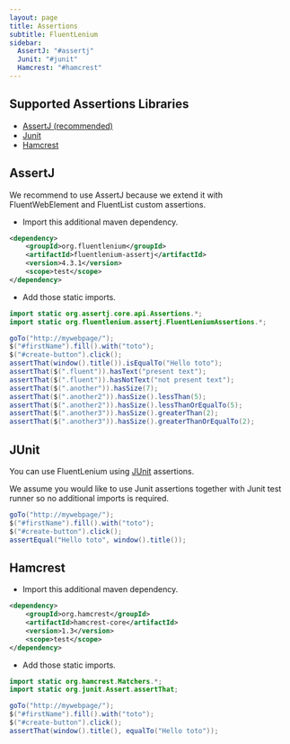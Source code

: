 ```yaml
---
layout: page
title: Assertions
subtitle: FluentLenium
sidebar:
  AssertJ: "#assertj"
  Junit: "#junit"
  Hamcrest: "#hamcrest"
---
```


## Supported Assertions Libraries
- [AssertJ (recommended)](#assertj)
- [Junit](#junit)
- [Hamcrest](#hamcrest)

## AssertJ

We recommend to use AssertJ because we extend it with FluentWebElement and FluentList custom assertions.

- Import this additional maven dependency.

```xml
<dependency>
    <groupId>org.fluentlenium</groupId>
    <artifactId>fluentlenium-assertj</artifactId>
    <version>4.3.1</version>
    <scope>test</scope>
</dependency>
```

- Add those static imports.

```java
import static org.assertj.core.api.Assertions.*;
import static org.fluentlenium.assertj.FluentLeniumAssertions.*;
```

```java
goTo("http://mywebpage/");
$("#firstName").fill().with("toto");
$("#create-button").click();
assertThat(window().title()).isEqualTo("Hello toto");
assertThat($(".fluent")).hasText("present text");
assertThat($(".fluent")).hasNotText("not present text");
assertThat($(".another")).hasSize(7);
assertThat($(".another2")).hasSize().lessThan(5);
assertThat($(".another2")).hasSize().lessThanOrEqualTo(5);
assertThat($(".another3")).hasSize().greaterThan(2);
assertThat($(".another3")).hasSize().greaterThanOrEqualTo(2);
```

## JUnit
You can use FluentLenium using [JUnit](http://www.junit.org) assertions.

We assume you would like to use Junit assertions together with Junit test runner so no additional imports is required.

```java
goTo("http://mywebpage/");
$("#firstName").fill().with("toto");
$("#create-button").click();
assertEqual("Hello toto", window().title());
```

## Hamcrest

- Import this additional maven dependency.

```xml
<dependency>
    <groupId>org.hamcrest</groupId>
    <artifactId>hamcrest-core</artifactId>
    <version>1.3</version>
    <scope>test</scope>
</dependency>
```

- Add those static imports.

```java
import static org.hamcrest.Matchers.*;
import static org.junit.Assert.assertThat;
```

```java
goTo("http://mywebpage/");
$("#firstName").fill().with("toto");
$("#create-button").click();
assertThat(window().title(), equalTo("Hello toto"));
```

